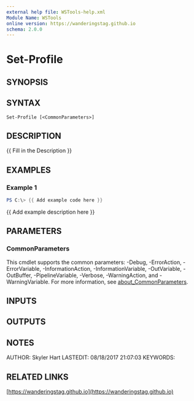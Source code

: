 ```yaml
---
external help file: WSTools-help.xml
Module Name: WSTools
online version: https://wanderingstag.github.io
schema: 2.0.0
---
```


# Set-Profile

## SYNOPSIS

## SYNTAX

```
Set-Profile [<CommonParameters>]
```

## DESCRIPTION
{{ Fill in the Description }}

## EXAMPLES

### Example 1
```powershell
PS C:\> {{ Add example code here }}
```

{{ Add example description here }}

## PARAMETERS

### CommonParameters
This cmdlet supports the common parameters: -Debug, -ErrorAction, -ErrorVariable, -InformationAction, -InformationVariable, -OutVariable, -OutBuffer, -PipelineVariable, -Verbose, -WarningAction, and -WarningVariable. For more information, see [about_CommonParameters](http://go.microsoft.com/fwlink/?LinkID=113216).

## INPUTS

## OUTPUTS

## NOTES
AUTHOR: Skyler Hart
LASTEDIT: 08/18/2017 21:07:03
KEYWORDS:

## RELATED LINKS

[https://wanderingstag.github.io](https://wanderingstag.github.io)

